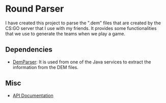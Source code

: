 # Round Parser

I have created this project to parse the ".dem" files that are created by the CS:GO server that I use with my friends. It provides some functionalities that we use to generate the teams when we play a game.

## Dependencies

- [DemParser](https://github.com/marcosolina/csgo_util/tree/main/DemParser): It is used from one of the Java services to extract the information from the DEM files.

## Misc

- [API Documentation](https://marco.selfip.net/demparser/swagger-ui.html)
